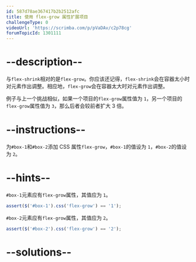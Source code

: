 ```yaml
---
id: 587d78ae367417b2b2512afc
title: 使用 flex-grow 属性扩展项目
challengeType: 0
videoUrl: 'https://scrimba.com/p/pVaDAv/c2p78cg'
forumTopicId: 1301111
---
```


# --description--

与`flex-shrink`相对的是`flex-grow`。你应该还记得，`flex-shrink`会在容器太小时对元素作出调整。相应地，`flex-grow`会在容器太大时对元素作出调整。

例子与上一个挑战相似，如果一个项目的`flex-grow`属性值为 `1`，另一个项目的`flex-grow`属性值为 `3`，那么后者会较前者扩大 3 倍。

# --instructions--

为`#box-1`和`#box-2`添加 CSS 属性`flex-grow`，`#box-1`的值设为 `1`，`#box-2`的值设为 `2`。

# --hints--

`#box-1`元素应有`flex-grow`属性，其值应为 `1`。

```js
assert($('#box-1').css('flex-grow') == '1');
```

`#box-2`元素应有`flex-grow`属性，其值应为 `2`。

```js
assert($('#box-2').css('flex-grow') == '2');
```

# --solutions--

